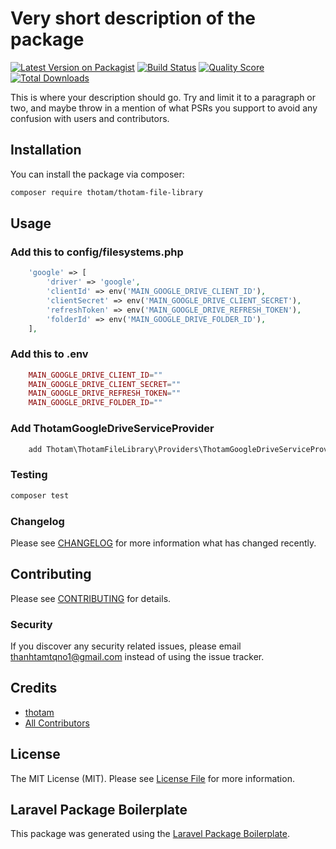 # Very short description of the package

[![Latest Version on Packagist](https://img.shields.io/packagist/v/thotam/thotam-file-library.svg?style=flat-square)](https://packagist.org/packages/thotam/thotam-file-library)
[![Build Status](https://img.shields.io/travis/thotam/thotam-file-library/master.svg?style=flat-square)](https://travis-ci.org/thotam/thotam-file-library)
[![Quality Score](https://img.shields.io/scrutinizer/g/thotam/thotam-file-library.svg?style=flat-square)](https://scrutinizer-ci.com/g/thotam/thotam-file-library)
[![Total Downloads](https://img.shields.io/packagist/dt/thotam/thotam-file-library.svg?style=flat-square)](https://packagist.org/packages/thotam/thotam-file-library)

This is where your description should go. Try and limit it to a paragraph or two, and maybe throw in a mention of what PSRs you support to avoid any confusion with users and contributors.

## Installation

You can install the package via composer:

```bash
composer require thotam/thotam-file-library
```

## Usage

### Add this to config/filesystems.php

```php
    'google' => [
        'driver' => 'google',
        'clientId' => env('MAIN_GOOGLE_DRIVE_CLIENT_ID'),
        'clientSecret' => env('MAIN_GOOGLE_DRIVE_CLIENT_SECRET'),
        'refreshToken' => env('MAIN_GOOGLE_DRIVE_REFRESH_TOKEN'),
        'folderId' => env('MAIN_GOOGLE_DRIVE_FOLDER_ID'),
    ],
```

### Add this to .env

```php
    MAIN_GOOGLE_DRIVE_CLIENT_ID=""
    MAIN_GOOGLE_DRIVE_CLIENT_SECRET=""
    MAIN_GOOGLE_DRIVE_REFRESH_TOKEN=""
    MAIN_GOOGLE_DRIVE_FOLDER_ID=""
```

### Add ThotamGoogleDriveServiceProvider

```php
    add Thotam\ThotamFileLibrary\Providers\ThotamGoogleDriveServiceProvider::class to 'providers' in config/app.php
```

### Testing

```bash
composer test
```

### Changelog

Please see [CHANGELOG](CHANGELOG.md) for more information what has changed recently.

## Contributing

Please see [CONTRIBUTING](CONTRIBUTING.md) for details.

### Security

If you discover any security related issues, please email thanhtamtqno1@gmail.com instead of using the issue tracker.

## Credits

-   [thotam](https://github.com/thotam)
-   [All Contributors](../../contributors)

## License

The MIT License (MIT). Please see [License File](LICENSE.md) for more information.

## Laravel Package Boilerplate

This package was generated using the [Laravel Package Boilerplate](https://laravelpackageboilerplate.com).

